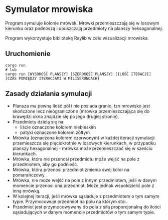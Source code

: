 # Symulator mrowiska

Program symuluje kolonie mrówek. Mrówki przemieszczają się w losowym kierunku oraz podnoszą i upuszczają przedmioty na planszy heksagonalnej.

Program wykorzystuje bibliotekę Raylib w celu wizualizacji mrowiska.

## Uruchomienie
```shell
cargo run
# lub
cargo run [WYSOKOŚĆ PLANSZY] [SZEROKOŚĆ PLANSZY] [ILOŚĆ ITERACJI] [CZAS POMIĘDZY ITERACJAMI W MILISEKUNDACH]
```

## Zasady działania symulacji

- Plansza ma pewną ilość pól i nie posiada granic, tzn mrowisko jest skończone lecz nieograniczone (mrówka przemieszczająca się do krawędzi okna znajdzie się po jego drugiej stronie).
- Przedmioty dzielą się na:
  - liście oznaczone kolorem niebieskim
  - patyki oznaczone kolorem żółtym
- Mrówka (oznaczona kolorem czerwonym) w każdej iteracji symulacji przemieszcza się pięciokrotnie w losowych kierunkach, w przypadku planszy hexagonalnej - mrówka może przemieszczać się w sześciu kierunkach.
- Mrówka, która nie przenosi przedmiotu może wejść na pole z przedmiotem, aby go podnieść.
- Mrówka, która przenosi przedmiot zmienia swój kolor na pomarańczowy.
- Mrówka, nie może wejść na pole z innym przedmiotem, jeśli w danym momencie przenosi ona przedmiot. Może jednak wspołdzielić pole z inną mrówką.
- W kolejnej iteracji, jeśli mrówka sąsiaduje z przedmiotem o tym samym typie. Przymocowuje przedmiot na polu na którym stoi.
- Przedmiot jest przymocowywany do pola z siłą proporcjonalną do ilości sąsiadujących w danym momencie przedmiotów o tym samym typie.
